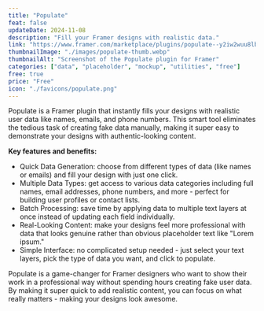 ```yaml
---
title: "Populate"
feat: false
updateDate: 2024-11-08
description: "Fill your Framer designs with realistic data."
link: "https://www.framer.com/marketplace/plugins/populate--y2iw2wuu8lby8d6hjoc1rq4v2/?via=julesvcode"
thumbnailImage: "./images/populate-thumb.webp"
thumbnailAlt: "Screenshot of the Populate plugin for Framer"
categories: ["data", "placeholder", "mockup", "utilities", "free"]
free: true
price: "Free"
icon: "./favicons/populate.png"
---
```


Populate is a Framer plugin that instantly fills your designs with realistic user data like names, emails, and phone numbers. This smart tool eliminates the tedious task of creating fake data manually, making it super easy to demonstrate your designs with authentic-looking content.

<b>Key features and benefits:</b>

- Quick Data Generation: choose from different types of data (like names or emails) and fill your design with just one click.
- Multiple Data Types: get access to various data categories including full names, email addresses, phone numbers, and more - perfect for building user profiles or contact lists.
- Batch Processing: save time by applying data to multiple text layers at once instead of updating each field individually.
- Real-Looking Content: make your designs feel more professional with data that looks genuine rather than obvious placeholder text like "Lorem ipsum."
- Simple Interface: no complicated setup needed - just select your text layers, pick the type of data you want, and click to populate.

Populate is a game-changer for Framer designers who want to show their work in a professional way without spending hours creating fake user data. By making it super quick to add realistic content, you can focus on what really matters - making your designs look awesome.